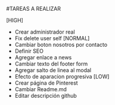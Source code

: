 #TAREAS A REALIZAR

[HIGH]
 - Crear administrador real
 - Fix delete user self
[NORMAL]
 - Cambiar boton nosotros por contacto
 - Definir SEO
 - Agregar enlace a news
 - Cambiar texto del footer form
 - Agregar salto de linea al modal
 - Efecto de aparacion progresiva
[LOW]
 - Crear página de Pinterest
 - Cambiar Readme.md
 - Editar descripción github
